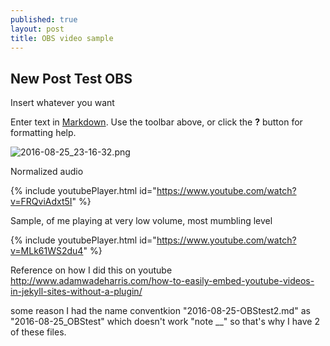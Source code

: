 ```yaml
---
published: true
layout: post
title: OBS video sample
---
```

## New Post Test OBS

Insert whatever you want

Enter text in [Markdown](http://daringfireball.net/projects/markdown/). Use the toolbar above, or click the **?** button for formatting help.

![2016-08-25_23-16-32.png]({{site.baseurl}}/images/2016-08-25_23-16-32.png)

Normalized audio

{% include youtubePlayer.html id="https://www.youtube.com/watch?v=FRQviAdxt5I" %}

Sample, of me playing at very low volume, most mumbling level

{% include youtubePlayer.html id="https://www.youtube.com/watch?v=MLk61WS2du4" %}


Reference on how I did this on youtube http://www.adamwadeharris.com/how-to-easily-embed-youtube-videos-in-jekyll-sites-without-a-plugin/

some reason I had the name conventkion "2016-08-25-OBStest2.md" as "2016-08-25_OBStest" which doesn't work "note __" so that's why I have 2 of these files.
